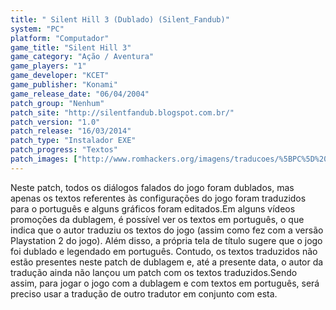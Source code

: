 ```yaml
---
title: " Silent Hill 3 (Dublado) (Silent_Fandub)"
system: "PC"
platform: "Computador"
game_title: "Silent Hill 3"
game_category: "Ação / Aventura"
game_players: "1"
game_developer: "KCET"
game_publisher: "Konami"
game_release_date: "06/04/2004"
patch_group: "Nenhum"
patch_site: "http://silentfandub.blogspot.com.br/"
patch_version: "1.0"
patch_release: "16/03/2014"
patch_type: "Instalador EXE"
patch_progress: "Textos"
patch_images: ["http://www.romhackers.org/imagens/traducoes/%5BPC%5D%20Silent%20Hill%203%20-%20Dublado%20-%20Silent_Fandub%20-%201.jpg"]
---
```

Neste patch, todos os diálogos falados do jogo foram dublados, mas apenas os textos referentes às configurações do jogo foram traduzidos para o português e alguns gráficos foram editados.Em alguns vídeos promoções da dublagem, é possível ver os textos em português, o que indica que o autor traduziu os textos do jogo (assim como fez com a versão Playstation 2 do jogo). Além disso, a própria tela de título sugere que o jogo foi dublado e legendado em português. Contudo, os textos traduzidos não estão presentes neste patch de dublagem e, até a presente data, o autor da tradução ainda não lançou um patch com os textos traduzidos.Sendo assim, para jogar o jogo com a dublagem e com textos em português, será preciso usar a tradução de outro tradutor em conjunto com esta.